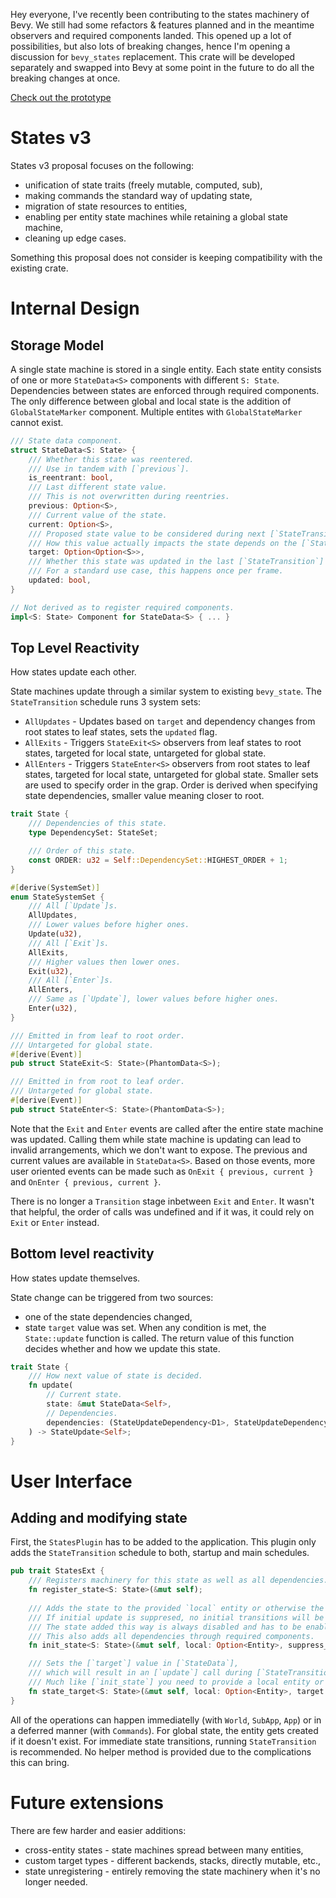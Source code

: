 Hey everyone, I've recently been contributing to the states machinery of Bevy.
We still had some refactors & features planned and in the meantime observers and required components landed.
This opened up a lot of possibilities, but also lots of breaking changes, hence I'm opening a discussion for `bevy_states` replacement.
This crate will be developed separately and swapped into Bevy at some point in the future to do all the breaking changes at once.

[Check out the prototype](https://github.com/MiniaczQ/bevy/tree/state-v3/crates/bevy_state_v3/src)

# States v3

States v3 proposal focuses on the following:
- unification of state traits (freely mutable, computed, sub),
- making commands the standard way of updating state,
- migration of state resources to entities,
- enabling per entity state machines while retaining a global state machine,
- cleaning up edge cases.

Something this proposal does not consider is keeping compatibility with the existing crate.

# Internal Design

## Storage Model
A single state machine is stored in a single entity.
Each state entity consists of one or more `StateData<S>` components with different `S: State`.
Dependencies between states are enforced through required components.
The only difference between global and local state is the addition of `GlobalStateMarker` component.
Multiple entites with `GlobalStateMarker` cannot exist.

```rs
/// State data component.
struct StateData<S: State> {
    /// Whether this state was reentered.
    /// Use in tandem with [`previous`].
    is_reentrant: bool,
    /// Last different state value.
    /// This is not overwritten during reentries.
    previous: Option<S>,
    /// Current value of the state.
    current: Option<S>,
    /// Proposed state value to be considered during next [`StateTransition`].
    /// How this value actually impacts the state depends on the [`State::update`] function.
    target: Option<Option<S>>,
    /// Whether this state was updated in the last [`StateTransition`] schedule.
    /// For a standard use case, this happens once per frame.
    updated: bool,
}

// Not derived as to register required components.
impl<S: State> Component for StateData<S> { ... }
```



## Top Level Reactivity
How states update each other.

State machines update through a similar system to existing `bevy_state`.
The `StateTransition` schedule runs 3 system sets:
- `AllUpdates` - Updates based on `target` and dependency changes from root states to leaf states, sets the `updated` flag.
- `AllExits` - Triggers `StateExit<S>` observers from leaf states to root states, targeted for local state, untargeted for global state.
- `AllEnters` - Triggers `StateEnter<S>` observers from root states to leaf states, targeted for local state, untargeted for global state.
Smaller sets are used to specify order in the grap.
Order is derived when specifying state dependencies, smaller value meaning closer to root.

```rs
trait State {
    /// Dependencies of this state.
    type DependencySet: StateSet;

    /// Order of this state.
    const ORDER: u32 = Self::DependencySet::HIGHEST_ORDER + 1;
}

#[derive(SystemSet)]
enum StateSystemSet {
    /// All [`Update`]s.
    AllUpdates,
    /// Lower values before higher ones.
    Update(u32),
    /// All [`Exit`]s.
    AllExits,
    /// Higher values then lower ones.
    Exit(u32),
    /// All [`Enter`]s.
    AllEnters,
    /// Same as [`Update`], lower values before higher ones.
    Enter(u32),
}

/// Emitted in from leaf to root order.
/// Untargeted for global state.
#[derive(Event)]
pub struct StateExit<S: State>(PhantomData<S>);

/// Emitted in from root to leaf order.
/// Untargeted for global state.
#[derive(Event)]
pub struct StateEnter<S: State>(PhantomData<S>);
```

Note that the `Exit` and `Enter` events are called after the entire state machine was updated.
Calling them while state machine is updating can lead to invalid arrangements, which we don't want to expose.
The previous and current values are available in `StateData<S>`.
Based on those events, more user oriented events can be made such as `OnExit { previous, current }` and `OnEnter { previous, current }`.

There is no longer a `Transition` stage inbetween `Exit` and `Enter`.
It wasn't that helpful, the order of calls was undefined and if it was, it could rely on `Exit` or `Enter` instead.



## Bottom level reactivity
How states update themselves.

State change can be triggered from two sources:
- one of the state dependencies changed,
- state `target` value was set.
When any condition is met, the `State::update` function is called.
The return value of this function decides whether and how we update this state.

```rs
trait State {
    /// How next value of state is decided.
    fn update(
        // Current state.
        state: &mut StateData<Self>,
        // Dependencies.
        dependencies: (StateUpdateDependency<D1>, StateUpdateDependency<D2>, ...),
    ) -> StateUpdate<Self>;
}
```



# User Interface

## Adding and modifying state

First, the `StatesPlugin` has to be added to the application.
This plugin only adds the `StateTransition` schedule to both, startup and main schedules.

```rs
pub trait StatesExt {
    /// Registers machinery for this state as well as all dependencies.
    fn register_state<S: State>(&mut self);
    
    /// Adds the state to the provided `local` entity or otherwise the global state.
    /// If initial update is suppresed, no initial transitions will be generated.
    /// The state added this way is always disabled and has to be enabled through [`next_state`] method.
    /// This also adds all dependencies through required components.
    fn init_state<S: State>(&mut self, local: Option<Entity>, suppress_initial_update: bool);

    /// Sets the [`target`] value in [`StateData`],
    /// which will result in an [`update`] call during [`StateTransition`] schedule.
    /// Much like [`init_state`] you need to provide a local entity or nothing, for global state.
    fn state_target<S: State>(&mut self, local: Option<Entity>, target: Option<S>);
}
```

All of the operations can happen immediatelly (with `World`, `SubApp`, `App`) or in a deferred manner (with `Commands`).
For global state, the entity gets created if it doesn't exist.
For immediate state transitions, running `StateTransition` is recommended.
No helper method is provided due to the complications this can bring.



# Future extensions

There are few harder and easier additions:
- cross-entity states - state machines spread between many entities,
- custom target types - different backends, stacks, directly mutable, etc.,
- state unregistering - entirely removing the state machinery when it's no longer needed.
